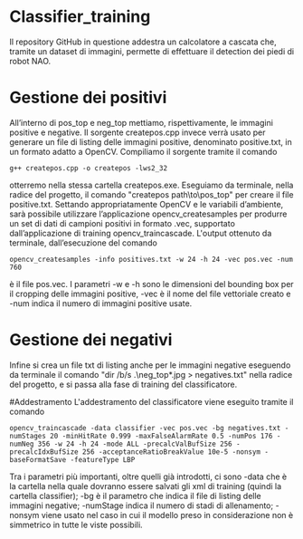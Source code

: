 # Classifier_training
Il repository GitHub in questione addestra un calcolatore a cascata che, tramite un dataset di immagini, permette di effettuare il detection dei piedi di robot NAO.

# Gestione dei positivi
All’interno di pos_top e neg_top mettiamo, rispettivamente, le immagini positive e negative.
Il sorgente createpos.cpp invece verrà usato per generare un file di listing delle immagini positive, denominato positive.txt, in un formato adatto a OpenCV. 
Compiliamo il sorgente tramite il comando 
```
g++ createpos.cpp -o createpos -lws2_32
```
otterremo nella stessa cartella createpos.exe. Eseguiamo da terminale, nella radice del progetto, il comando "createpos path\to\pos_top" per creare il file positive.txt. Settando appropriatamente OpenCV e le variabili d’ambiente, sarà possibile utilizzare l’applicazione opencv_createsamples per produrre un set di dati di campioni positivi in formato .vec, supportato dall’applicazione di training opencv_traincascade. 
L'output ottenuto da terminale, dall’esecuzione del comando 

```
opencv_createsamples -info positives.txt -w 24 -h 24 -vec pos.vec -num 760
```

è il file pos.vec. 
I parametri -w e -h sono le dimensioni del bounding box per il cropping delle immagini positive, -vec è il nome del file vettoriale creato e -num indica il numero di immagini positive usate.

# Gestione dei negativi
Infine si crea un file txt di listing anche per le immagini negative eseguendo da terminale il comando "dir /b/s .\neg_top\*.jpg > negatives.txt" nella radice del progetto, e si passa alla fase di training del classificatore.

#Addestramento
L'addestramento del classificatore viene eseguito tramite il comando 

```
opencv_traincascade -data classifier -vec pos.vec -bg negatives.txt -numStages 20 -minHitRate 0.999 -maxFalseAlarmRate 0.5 -numPos 176 -numNeg 356 -w 24 -h 24 -mode ALL -precalcValBufSize 256 -precalcIdxBufSize 256 -acceptanceRatioBreakValue 10e-5 -nonsym -baseFormatSave -featureType LBP
```

Tra i parametri più importanti, oltre quelli già introdotti, ci sono -data che è la cartella nella quale dovranno essere salvati gli xml di training (quindi la cartella classifier); -bg è il parametro che indica il file di listing delle immagini negative; -numStage indica il numero di stadi di allenamento; -nonsym viene usato nel caso in cui il modello preso in considerazione non è simmetrico in tutte le viste possibili. 
